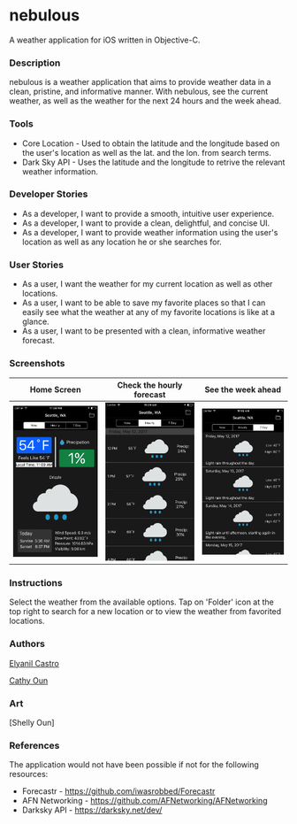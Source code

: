 # nebulous
A weather application for iOS written in Objective-C.

### Description
nebulous is a weather application that aims to provide weather data in a clean, pristine, and informative manner. With nebulous, see the current weather, as well as the weather for the next 24 hours and the week ahead.

### Tools
 * Core Location - Used to obtain the latitude and the longitude based on the user's location as well as the lat. and the lon. from search terms.
 * Dark Sky API -  Uses the latitude and the longitude to retrive the relevant weather information.

### Developer Stories
* As a developer, I want to provide a smooth, intuitive user experience.
* As a developer, I want to provide a clean, delightful, and concise UI.
* As a developer, I want to provide weather information using the user's location as well as any location he or she searches for.

### User Stories
* As a user, I want the weather for my current location as well as other locations.
* As a user, I want to be able to save my favorite places so that I can easily see what the weather at any of my favorite locations is like at a glance.
* As a user, I want to be presented with a clean, informative weather forecast.

### Screenshots
Home Screen | Check the hourly forecast | See the week ahead
:----------------------------:|:----------------------------: | :------:
![Current Weather](home_screen.png) |  ![Hourly Forecast](hourly_forecast.png)  | ![Weekly Summary](weekly_summary.png)



### Instructions
Select the weather from the available options. Tap on 'Folder' icon at the top right to search for a new location or to view the weather from favorited locations.
### Authors
[Elyanil Castro](https://github.com/yanil3500)

[Cathy Oun](https://github.com/cathy810218)

### Art
[Shelly Oun]

### References
The application would not have been possible if not for the following resources:
* Forecastr - https://github.com/iwasrobbed/Forecastr
* AFN Networking - https://github.com/AFNetworking/AFNetworking
* Darksky API - https://darksky.net/dev/
